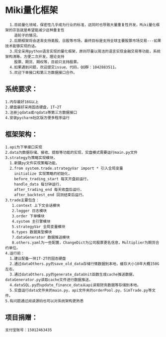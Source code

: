 

Miki量化框架  
====
	  1.目前量化领域，保密性几乎成为行业的标准，这同时也导致大量重复性开发，Miki量化框架的宗旨就是希望能减少这种重复性
	    造轮子的情况。  
	  2.后期框架将会逐渐支持美股、日股等市场，最终目标是支持全球主要股票市场交易---如果技术能够实现的话。
	  3.完全采用python语言实现的量化框架，原则尽量以简洁的语言实现金融交易等功能，系统架构清晰，方便二次开发，理论支持
	    股票、期货、期权等，目前只支持股票。  
	  4.如果遇到问题，欢迎提交issue、代码，QQ群：1042883511。  
	  5.欢迎下单接口和第三方数据接口合作。


系统要求：
----	
	1.内存最好16G以上
	2.硬盘最好采用固态硬盘，1T~2T
	3.注册jqdata或rqdata等第三方数据接口
	4.安装pycharm社区版方便多程序运行
	
框架架构：  
----
	1.api为下单接口实现  
	2.data为数据存储、接收、提取等功能的实现，实盘模式需要运行main.py文件  
	3.strategy为策略实现模块，  
	  1.新建py文件实现策略功能，   
	  2.from system.trade.strategyVar import * 引入全局变量  
	    initialize 实现策略的初始化，
	    before_trading_start 每天开盘前运行，  
	    handle_data 每分钟运行，
	    after_trading_end 每天收盘后运行，
	    after_backtest_end 回测结束后运行。  
	3.trade主要包含：
	   1.context 上下文会话模块
	   2.logger 日志模块
	   3.order 下单模块
	   4.system 主引擎模块
	   5.strategyVar 全局变量模块
	   6.types 数据类型模块
	   7.dataGenerator 数据推送模块
	   8.others.yaml为一些配置，ChangeDict为公司股票更名信息，Multiplier为期货合约单位。   
	4.运行前：
	  1.建议配备一块1T-2T的固态硬盘
	  2.通过dataOthers.py的save_old_data存储行情数据到本地，缓存大小10年大概150G左右，
	  3.通过dataOthers.py的generate_dataUnit函数生成cache推送数据，dataGenerator.py读取cache文件进行数据推送，  
	  4.dataSQL.py的update_finance_data从api读取财务数据等存储到本地。  
	  5.实盘运行data文件夹的main.py，api文件夹的orderPool.py，SimTrade.py等文件。
	5.有问题通过阅读源码也可以对系统架构更熟悉  


项目捐赠：  
---
	支付宝账号：15012463435



























